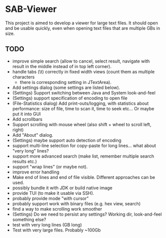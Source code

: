 # SAB-Viewer #

This project is aimed to develop a viewer for large text files.
It should open and be usable quickly, even when opening text files that are multiple GBs in size.

## TODO ##
* improve simple search (allow to cancel, select result, navigate with result in the middle instead of in top left corner).
* handle tabs (\t) correctly in fixed width views (count them as multiple characters 
  - there is corresponding setting in JTextArea).
* Add settings dialog (some settings are listed below).
* (Settings) Support switching between Java and System look-and-feel
* (Settings) support specification of encoding to open file
* (File-Statistics dialog) Add print-outs/logging, with statistics about performance: size of file, time to scan it, time to seek etc... Or maybe put it into GUI
* Add scrollbars
* Support scrolling with mouse wheel (also shift + wheel to scroll left, right)
* Add "About" dialog.
* (Settings) maybe support auto detection of encoding
* support multi-line selection for copy-paste for long lines... what about "very long" lines?
* support more advanced search (make list, remember multiple search results etc.)
* support "wrap lines" (or maybe not).
* improve error handling
* Make end of lines and end of file visible. Different approaches can be used.
* possibly bundle it with JDK or build native image
* provide TUI (to make it usable via SSH).
* probably provide mode "with cursor"
* probably support work with binary files (e.g. hex view, search)
* find a way to make scrolling work smoother
* (Settings) Do we need to persist any settings? Working dir, look-and-feel something else?
* test with very long lines (GB long)
* Test with very large files. Probably ~100Gb
